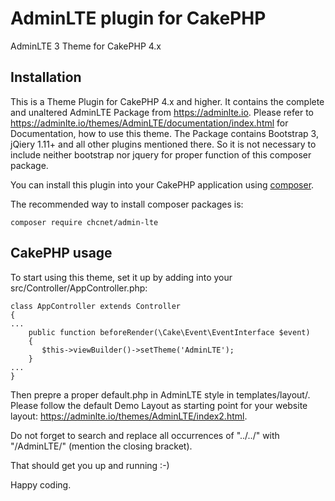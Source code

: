 # AdminLTE plugin for CakePHP

AdminLTE 3 Theme for CakePHP 4.x
## Installation

This is a Theme Plugin for CakePHP 4.x and higher. It contains the complete and unaltered AdminLTE Package
from https://adminlte.io. Please refer to https://adminlte.io/themes/AdminLTE/documentation/index.html for 
Documentation, how to use this theme. The Package contains Bootstrap 3, jQiery 1.11+ and all other plugins 
mentioned there. So it is not necessary to include neither bootstrap nor jquery for proper function of this 
composer package.


You can install this plugin into your CakePHP application using [composer](https://getcomposer.org).

The recommended way to install composer packages is:

```
composer require chcnet/admin-lte
```
## CakePHP usage
To start using this theme, set it up by adding into your src/Controller/AppController.php:

```
class AppController extends Controller
{
...
    public function beforeRender(\Cake\Event\EventInterface $event)
    {
       $this->viewBuilder()->setTheme('AdminLTE');
    }
...
}
```
Then prepre a proper default.php in AdminLTE style in templates/layout/. Please follow the default Demo Layout as starting point for your website layout: https://adminlte.io/themes/AdminLTE/index2.html.

Do not forget to search and replace all occurrences of "../../" with  "/AdminLTE/" (mention the closing bracket).

That should get you up and running :-)

Happy coding. 

